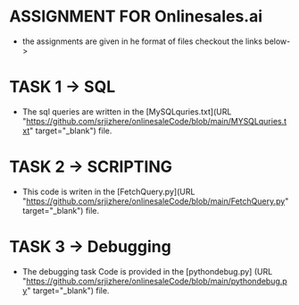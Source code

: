 # ASSIGNMENT FOR Onlinesales.ai 
 - the assignments are given in he format of files checkout the links below->

# TASK 1 -> SQL
  - The sql queries are written in the [MySQLquries.txt](URL "https://github.com/srjizhere/onlinesaleCode/blob/main/MYSQLquries.txt" target="_blank") file.

# TASK 2 -> SCRIPTING 
   - This code is writen in the [FetchQuery.py](URL "https://github.com/srjizhere/onlinesaleCode/blob/main/FetchQuery.py" target="_blank") file.

# TASK 3 -> Debugging
   - The debugging task Code is provided in the [pythondebug.py] (URL "https://github.com/srjizhere/onlinesaleCode/blob/main/pythondebug.py" target="_blank") file.
